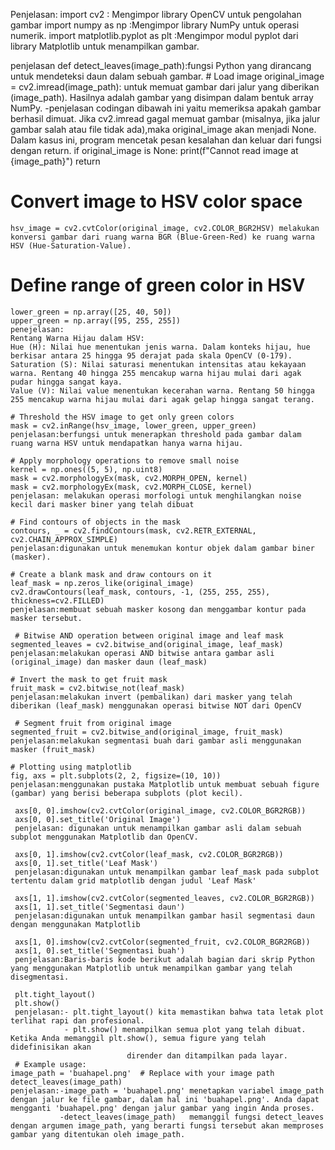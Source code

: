Penjelasan:
import cv2 : Mengimpor library OpenCV untuk pengolahan gambar
import numpy as np :Mengimpor library NumPy untuk operasi numerik.
import matplotlib.pyplot as plt :Mengimpor modul pyplot dari library Matplotlib untuk menampilkan gambar.

penjelasan def detect_leaves(image_path):fungsi Python yang dirancang untuk mendeteksi daun dalam sebuah gambar.
    # Load image
    original_image = cv2.imread(image_path): untuk memuat gambar dari jalur yang diberikan (image_path). Hasilnya adalah gambar yang disimpan dalam bentuk array NumPy.
    -penjelasan codingan dibawah ini yaitu memeriksa apakah gambar berhasil dimuat. Jika cv2.imread gagal memuat gambar (misalnya, jika jalur gambar salah atau file tidak ada),maka original_image akan menjadi None. Dalam kasus ini, program mencetak pesan kesalahan dan keluar dari fungsi dengan 
return.
    if original_image is None:
        print(f"Cannot read image at {image_path}")
        return

 # Convert image to HSV color space
    hsv_image = cv2.cvtColor(original_image, cv2.COLOR_BGR2HSV) melakukan konversi gambar dari ruang warna BGR (Blue-Green-Red) ke ruang warna HSV (Hue-Saturation-Value). 

 # Define range of green color in HSV
    lower_green = np.array([25, 40, 50])
    upper_green = np.array([95, 255, 255])
    penejelasan:
    Rentang Warna Hijau dalam HSV:
    Hue (H): Nilai hue menentukan jenis warna. Dalam konteks hijau, hue berkisar antara 25 hingga 95 derajat pada skala OpenCV (0-179).
    Saturation (S): Nilai saturasi menentukan intensitas atau kekayaan warna. Rentang 40 hingga 255 mencakup warna hijau mulai dari agak pudar hingga sangat kaya.
    Value (V): Nilai value menentukan kecerahan warna. Rentang 50 hingga 255 mencakup warna hijau mulai dari agak gelap hingga sangat terang.

    # Threshold the HSV image to get only green colors
    mask = cv2.inRange(hsv_image, lower_green, upper_green)
    penjelasan:berfungsi untuk menerapkan threshold pada gambar dalam ruang warna HSV untuk mendapatkan hanya warna hijau.

    # Apply morphology operations to remove small noise
    kernel = np.ones((5, 5), np.uint8)
    mask = cv2.morphologyEx(mask, cv2.MORPH_OPEN, kernel)
    mask = cv2.morphologyEx(mask, cv2.MORPH_CLOSE, kernel)
    penjelasan: melakukan operasi morfologi untuk menghilangkan noise kecil dari masker biner yang telah dibuat

    # Find contours of objects in the mask
    contours, _ = cv2.findContours(mask, cv2.RETR_EXTERNAL, cv2.CHAIN_APPROX_SIMPLE)
    penjelasan:digunakan untuk menemukan kontur objek dalam gambar biner (masker). 

    # Create a blank mask and draw contours on it
    leaf_mask = np.zeros_like(original_image)
    cv2.drawContours(leaf_mask, contours, -1, (255, 255, 255), thickness=cv2.FILLED)
    penjelasan:membuat sebuah masker kosong dan menggambar kontur pada masker tersebut.

     # Bitwise AND operation between original image and leaf mask
    segmented_leaves = cv2.bitwise_and(original_image, leaf_mask)
    penjelasan:melakukan operasi AND bitwise antara gambar asli (original_image) dan masker daun (leaf_mask)

    # Invert the mask to get fruit mask
    fruit_mask = cv2.bitwise_not(leaf_mask)
    penjelasan:melakukan invert (pembalikan) dari masker yang telah diberikan (leaf_mask) menggunakan operasi bitwise NOT dari OpenCV

     # Segment fruit from original image
    segmented_fruit = cv2.bitwise_and(original_image, fruit_mask)
    penjelasan:melakukan segmentasi buah dari gambar asli menggunakan masker (fruit_mask)

    # Plotting using matplotlib
    fig, axs = plt.subplots(2, 2, figsize=(10, 10))
    penjelasan:menggunakan pustaka Matplotlib untuk membuat sebuah figure (gambar) yang berisi beberapa subplots (plot kecil).

     axs[0, 0].imshow(cv2.cvtColor(original_image, cv2.COLOR_BGR2RGB))
     axs[0, 0].set_title('Original Image')
     penjelasan: digunakan untuk menampilkan gambar asli dalam sebuah subplot menggunakan Matplotlib dan OpenCV.

     axs[0, 1].imshow(cv2.cvtColor(leaf_mask, cv2.COLOR_BGR2RGB))
     axs[0, 1].set_title('Leaf Mask')
     penjelasan:digunakan untuk menampilkan gambar leaf_mask pada subplot tertentu dalam grid matplotlib dengan judul 'Leaf Mask'

     axs[1, 1].imshow(cv2.cvtColor(segmented_leaves, cv2.COLOR_BGR2RGB))
     axs[1, 1].set_title('Segmentasi daun')
     penjelasan:digunakan untuk menampilkan gambar hasil segmentasi daun dengan menggunakan Matplotlib

     axs[1, 0].imshow(cv2.cvtColor(segmented_fruit, cv2.COLOR_BGR2RGB))
     axs[1, 0].set_title('Segmentasi buah')
     penjelasan:Baris-baris kode berikut adalah bagian dari skrip Python yang menggunakan Matplotlib untuk menampilkan gambar yang telah disegmentasi.

     plt.tight_layout()
     plt.show()
     penjelasan:- plt.tight_layout() kita memastikan bahwa tata letak plot terlihat rapi dan profesional.
                - plt.show() menampilkan semua plot yang telah dibuat. Ketika Anda memanggil plt.show(), semua figure yang telah didefinisikan akan 
                              dirender dan ditampilkan pada layar.          
     # Example usage:
    image_path = 'buahapel.png'  # Replace with your image path
    detect_leaves(image_path)
    penjelasan:-image_path = 'buahapel.png' menetapkan variabel image_path dengan jalur ke file gambar, dalam hal ini 'buahapel.png'. Anda dapat                                                  mengganti 'buahapel.png' dengan jalur gambar yang ingin Anda proses.
               -detect_leaves(image_path)   memanggil fungsi detect_leaves dengan argumen image_path, yang berarti fungsi tersebut akan memproses                                                 gambar yang ditentukan oleh image_path.
  
    
